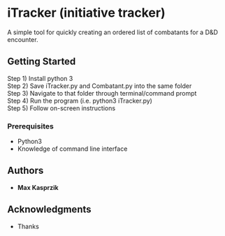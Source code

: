 # iTracker (initiative tracker)
A simple tool for quickly creating an ordered list of combatants for a D&D encounter.

## Getting Started

Step 1) Install python 3  
Step 2) Save iTracker.py and Combatant.py into the same folder  
Step 3) Navigate to that folder through terminal/command prompt   
Step 4) Run the program (i.e. python3 iTracker.py)  
Step 5) Follow on-screen instructions

### Prerequisites
* Python3
* Knowledge of command line interface

## Authors

* **Max Kasprzik**

## Acknowledgments

* Thanks
